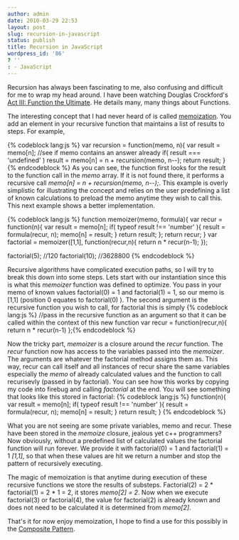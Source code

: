 ```yaml
---
author: admin
date: 2010-03-29 22:53
layout: post
slug: recursion-in-javascript
status: publish
title: Recursion in JavaScript
wordpress_id: '86'
? ''
: - JavaScript
---
```


Recursion has always been fascinating to me, also confusing and difficult for me to wrap my head around.  I have been watching Douglas Crockford's <a href="http://developer.yahoo.com/yui/theater/video.php?v=crockonjs-3">Act III: Function the Ultimate</a>.  He details many, many things about Functions.

The interesting concept that I had never heard of is called <a href="http://en.wikipedia.org/wiki/Memoization">memoization</a>.  You add an element in your recursive function that maintains a list of results to steps.  For example,

{% codeblock lang:js %}
var recursion = function(memo, n){
  var result = memo[n];  //see if memo contains an answer already
  if( result === 'undefined' )
    result = memo[n] = n + recursion(memo, n--);
  return result;
}
{% endcodeblock %}
As you can see, the function first looks for the result to the function call in the <em>memo</em> array.  If it is not found there, it performs a recursive call <em>memo[n] = n + recursion(memo, n--);</em>.  This example is overly simplistic for illustrating the concept and relies on the user predefining a list of known calculations to preload the memo anytime they wish to call this.  This next example shows a better implementation.

{% codeblock lang:js %}
function memoizer(memo, formula){
  var recur = function(n){
    var result = memo[n];
    if( typeof result !== 'number' ){
      result = formula(recur, n);
      memo[n] = result;
    }
    return result;
  };
  return recur;
}
var factorial = memoizer([1,1], function(recur,n){
  return n * recur(n-1);
});

factorial(5); //120
factorial(10); //3628800
{% endcodeblock %}

Recursive algorithms have complicated execution paths, so I will try to break this down into some steps.  Lets start with our instantiation since this is what this <em>memoizer</em> function was defined to optimize.  You pass in your memo of known values factorial(0) = 1 and factorial(1) = 1, so our memo is [1,1] (position 0 equates to factorial(0) ).  The second argument is the recursive function you wish to call, for factorial this is simply
{% codeblock lang:js %}
//pass in the recursive function as an argument so that it can be called within the context of this new function
var recur = function(recur,n){ return n * recur(n-1) };{% endcodeblock %}

Now the tricky part, <em>memoizer</em> is a closure around the <em>recur</em> function.  The <em>recur</em> function now has access to the variables passed into the <em>memoizer</em>.  The arguments are whatever the factorial method assigns them as.  This way, recur can call itself and all instances of recur share the same variables especially the <em>memo</em> of already calculated values and the function to call recurisevly (passed in by factorial).  You can see how this works by copying my code into firebug and calling <em>factorial</em> at the end.  You will see something that looks like this stored in factorial:
{% codeblock lang:js %}
 function(n){
    var result = memo[n];
    if( typeof result !== 'number' ){
      result = formula(recur, n);
      memo[n] = result;
    }
    return result;
  }
{% endcodeblock %}

What you are not seeing are some private variables, memo and recur.  These have been stored in the <em>memoize</em> closure, jealous yet c++ programmers?  Now obviously, without a predefined list of calculated values the factorial function will run forever.  We provide it with factorial(0) = 1 and factorial(1) = 1 <em>[1,1]</em>, so that when these values are hit we return a number and stop the pattern of recursively executing.

The magic of memoization is that anytime during execution of these recursive functions we store the results of substeps.  Factorial(2) = 2 * factorial(1) = 2 * 1 = 2, it stores <em>memo[2] = 2</em>.  Now when we execute factorial(3) or factorial(4), the value for factorial(2) is already known and does not need to be calculated it is determined from <em>memo[2]</em>.

That's it for now enjoy memoization, I hope to find a use for this possibly in the <a href="http://en.wikipedia.org/wiki/Composite_pattern">Composite Pattern</a>.
